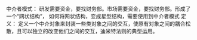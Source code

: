 中介者模式：
    研发需要资金，要找财务部。市场需要资金，要找财务部。形成了一个“网状结构”， 如何将网状结构，变成星型结构，需要使用到中介者模式
   定义： 定义一个中介对象来封装一些类对象之间的交互，使原有对象之间的耦合松散，且可以独立的改变他们之间的交互，迪米特法则的典型运用。
